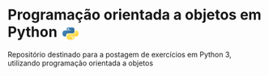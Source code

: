 # Programação orientada a objetos em Python <img align="center" alt="Clara-Python" height="30" width="40" src="https://raw.githubusercontent.com/devicons/devicon/master/icons/python/python-original.svg">

Repositório destinado para a postagem de exercícios em Python 3, utilizando programação orientada a objetos


